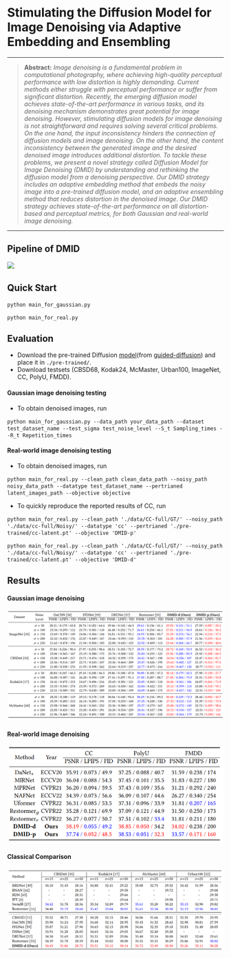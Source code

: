 # Stimulating the Diffusion Model for Image Denoising via Adaptive Embedding and Ensembling

<hr />

>**Abstract:** *Image denoising is a fundamental problem in computational photography, where achieving high-quality perceptual performance with low distortion is highly demanding. Current methods either struggle with perceptual performance or suffer from significant distortion. Recently, the emerging diffusion model achieves state-of-the-art performance in various tasks, and its denoising mechanism demonstrates great potential for image denoising. However, stimulating diffusion models for image denoising is not straightforward and requires solving several critical problems. On the one hand, the input inconsistency hinders the connection of diffusion models and image denoising. On the other hand, the content inconsistency between the generated image and the desired denoised image introduces additional distortion. To tackle these problems, we present a novel strategy called Diffusion Model for Image Denoising (DMID) by understanding and rethinking the diffusion model from a denoising perspective. Our DMID strategy includes an adaptive embedding method that embeds the noisy image into a pre-trained diffusion model, and an adaptive ensembling method that reduces distortion in the denoised image. Our DMID strategy achieves state-of-the-art performance on all distortion-based and perceptual metrics, for both Gaussian and real-world image denoising.*
<hr />

## Pipeline of DMID
<img src = "https://github.com/Li-Tong-621/DMID/images/DMID.png"> 


## Quick Start
```
python main_for_gaussian.py
```
```
python main_for_real.py
```

## Evaluation
- Download the pre-trained Diffusion [model](https://openaipublic.blob.core.windows.net/diffusion/jul-2021/256x256_diffusion_uncond.pt)(from [guided-diffusion](https://github.com/openai/guided-diffusion)) and place it in `./pre-trained/`.
- Download testsets (CBSD68, Kodak24, McMaster, Urban100, ImageNet, CC, PolyU, FMDD).

#### Gaussian image denoising testing
- To obtain denoised images, run
```
python main_for_gaussian.py --data_path your_data_path --dataset test_dataset_name --test_sigma test_noise_level --S_t Sampling_times --R_t Repetition_times
```


#### Real-world image denoising testing
- To obtain denoised images, run
```
python main_for_real.py --clean_path clean_data_path --noisy_path noisy_data_path --datatype test_dataset_name --pertrianed latent_images_path --objective objective
```

- To quickly reproduce the reported results of CC, run
```
python main_for_real.py --clean_path './data/CC-full/GT/' --noisy_path './data/cc-full/Noisy/' --datatype 'cc' --pertrianed './pre-trained/cc-latent.pt' --objective 'DMID-p'
```
```
python main_for_real.py --clean_path './data/CC-full/GT/' --noisy_path './data/cc-full/Noisy/' --datatype 'cc' --pertrianed './pre-trained/cc-latent.pt' --objective 'DMID-d'
```

## Results
#### Gaussian image denoising
<img src = "./images/gaussian image denoising.png"> 

#### Real-world image denoising
<img src = "./images/real-world image denoising.png"> 

#### Classical Comparison
<img src = "./images/classical comparison.png"> 

